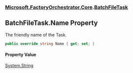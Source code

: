 ### [Microsoft.FactoryOrchestrator.Core](Microsoft_FactoryOrchestrator_Core.md 'Microsoft.FactoryOrchestrator.Core').[BatchFileTask](BatchFileTask.md 'Microsoft.FactoryOrchestrator.Core.BatchFileTask')
## BatchFileTask.Name Property
The friendly name of the Task.  
```csharp
public override string Name { get; set; }
```
#### Property Value
[System.String](https://docs.microsoft.com/en-us/dotnet/api/System.String 'System.String')
